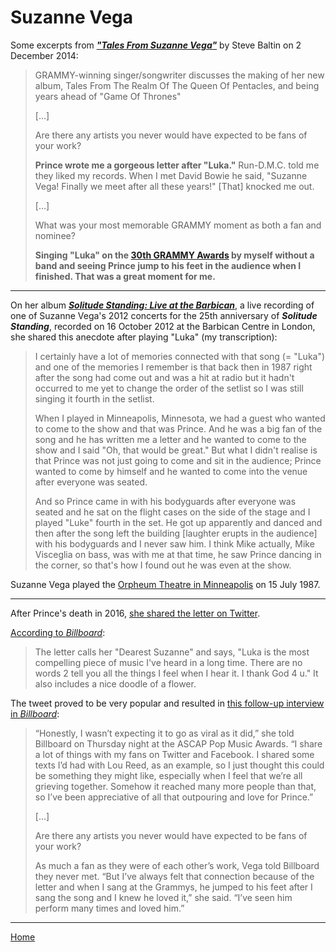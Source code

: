 
# Suzanne Vega

Some excerpts from [***"Tales From Suzanne Vega"***](https://www.grammy.com/grammys/news/tales-suzanne-vega) by Steve Baltin on 2 December 2014:

> GRAMMY-winning singer/songwriter discusses the making of her new album, Tales From The Realm Of The Queen Of Pentacles, and being years ahead of "Game Of Thrones"
> 
> [...]
> 
> Are there any artists you never would have expected to be fans of your work?
> 
> **Prince wrote me a gorgeous letter after "Luka."** Run-D.M.C. told me they liked my records. When I met David Bowie he said, "Suzanne Vega! Finally we meet after all these years!" [That] knocked me out.
> 
> [...]
> 
> What was your most memorable GRAMMY moment as both a fan and nominee?
> 
> **Singing "Luka" on the [30th GRAMMY Awards](https://www.grammy.com/grammys/awards/30th-annual-grammy-awards) by myself without a band and seeing Prince jump to his feet in the audience when I finished. That was a great moment for me.**

---

On her album [***Solitude Standing: Live at the Barbican***](http://www.kudosrecords.co.uk/release/CLDL419/Suzanne_Vega_Solitude_Standing_Live_2012.html), a live recording of one of Suzanne Vega's 2012 concerts for the 25th anniversary of ***Solitude Standing***, recorded on 16 October 2012 at the Barbican Centre in London, she shared this anecdote after playing "Luka" (my transcription):

> I certainly have a lot of memories connected with that song (= "Luka") and one of the memories I remember is that back then in 1987 right after the song had come out and was a hit at radio but it hadn't occurred to me yet to change the order of the setlist so I was still singing it fourth in the setlist.
> 
> When I played in Minneapolis, Minnesota, we had a guest who wanted to come to the show and that was Prince. And he was a big fan of the song and he has written me a letter and he wanted to come to the show and I said "Oh, that would be great." But what I didn't realise is that Prince was not just going to come and sit in the audience; Prince wanted to come by himself and he wanted to come into the venue after everyone was seated.
> 
> And so Prince came in with his bodyguards after everyone was seated and he sat on the flight cases on the side of the stage and I played "Luke" fourth in the set. He got up apparently and danced and then after the song left the building [laughter erupts in the audience] with his bodyguards and I never saw him. I think Mike actually, Mike Visceglia on bass, was with me at that time, he saw Prince dancing in the corner, so that's how I found out he was even at the show.

Suzanne Vega played the [Orpheum Theatre in Minneapolis](https://hennepintheatretrust.org/theatres/orpheum-theatre/) on 15 July 1987.

--- 

After Prince's death in 2016, [she shared the letter on Twitter](https://twitter.com/suzyv/status/724728422006554624). 

[According to *Billboard*](https://www.billboard.com/articles/news/7341897/suzanne-vega-prince-handwritten-letter-luka):

> The letter calls her "Dearest Suzanne" and says, "Luka is the most compelling piece of music I've heard in a long time. There are no words 2 tell you all the things I feel when I hear it. I thank God 4 u." It also includes a nice doodle of a flower. 

The tweet proved to be very popular and resulted in [this follow-up interview in *Billboard*](https://www.billboard.com/articles/news/7350157/suzanne-vega-prince-interview):

> “Honestly, I wasn’t expecting it to go as viral as it did,” she told Billboard on Thursday night at the ASCAP Pop Music Awards. “I share a lot of things with my fans on Twitter and Facebook. I shared some texts I’d had with Lou Reed, as an example, so I just thought this could be something they might like, especially when I feel that we’re all grieving together. Somehow it reached many more people than that, so I’ve been appreciative of all that outpouring and love for Prince.” 
> 
> [...]
> 
> Are there any artists you never would have expected to be fans of your work?
> 
> As much a fan as they were of each other’s work, Vega told Billboard they never met. “But I’ve always felt that connection because of the letter and when I sang at the Grammys, he jumped to his feet after I sang the song and I knew he loved it,” she said. “I’ve seen him perform many times and loved him.”

---

[Home](./)

